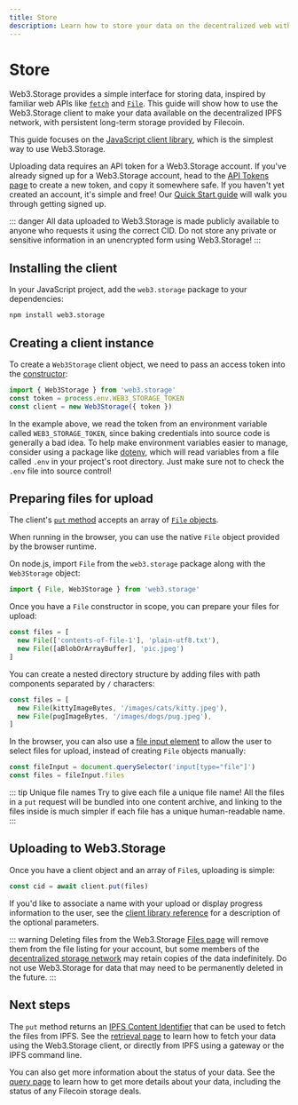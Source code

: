 ```yaml
---
title: Store
description: Learn how to store your data on the decentralized web with Web3.Storage
---
```


# Store

Web3.Storage provides a simple interface for storing data, inspired by familiar web APIs like [`fetch`][mdn-fetch] and [`File`][mdn-file]. This guide will show how to use the Web3.Storage client to make your data available on the decentralized IPFS network, with persistent long-term storage provided by Filecoin.

This guide focuses on the [JavaScript client library][reference-js], which is the simplest way to use Web3.Storage. 
<!-- TODO: bring this back once the HTTP reference exists
If you're using another language, see the [HTTP API reference][reference-http] for details on working with the underlying HTTP API.
-->
Uploading data requires an API token for a Web3.Storage account. If you've already signed up for a Web3.Storage account, head to the [API Tokens page][site-tokens] to create a new token, and copy it somewhere safe. If you haven't yet created an account, it's simple and free! Our [Quick Start guide][quickstart-guide] will walk you through getting signed up.


::: danger
All data uploaded to Web3.Storage is made publicly available to anyone who requests it using the correct CID. Do not store any private or sensitive information in an unencrypted form using Web3.Storage!
:::

## Installing the client

In your JavaScript project, add the `web3.storage` package to your dependencies:

```bash
npm install web3.storage
```

## Creating a client instance

To create a `Web3Storage` client object, we need to pass an access token into the [constructor][reference-js-constructor]:

```js
import { Web3Storage } from 'web3.storage'
const token = process.env.WEB3_STORAGE_TOKEN
const client = new Web3Storage({ token })
```

In the example above, we read the token from an environment variable called `WEB3_STORAGE_TOKEN`, since baking credentials into source code is generally a bad idea. To help make environment variables easier to manage, consider using a package like [dotenv](https://www.npmjs.com/package/dotenv), which will read variables from a file called `.env` in your project's root directory. Just make sure not to check the `.env` file into source control!

## Preparing files for upload

The client's [`put` method][reference-js-put] accepts an array of [`File` objects](https://developer.mozilla.org/en-US/docs/Web/API/File).

When running in the browser, you can use the native `File` object provided by the browser runtime. 

On node.js, import `File` from the `web3.storage` package along with the `Web3Storage` object:

```js
import { File, Web3Storage } from 'web3.storage'
```

Once you have a `File` constructor in scope, you can prepare your files for upload:

```js
const files = [
  new File(['contents-of-file-1'], 'plain-utf8.txt'),
  new File([aBlobOrArrayBuffer], 'pic.jpeg')
]
```

You can create a nested directory structure by adding files with path components separated by `/` characters:

```js
const files = [
  new File(kittyImageBytes, '/images/cats/kitty.jpeg'),
  new File(pugImageBytes, '/images/dogs/pug.jpeg'),
]
```

In the browser, you can also use a [file input element][mdn-file-input] to allow the user to select files for upload, instead of creating `File` objects manually:

```js
const fileInput = document.querySelector('input[type="file"]')
const files = fileInput.files
```

::: tip Unique file names
Try to give each file a unique file name! All the files in a `put` request will be bundled into one content archive, and linking to the files inside is much simpler if each file has a unique human-readable name.
:::

## Uploading to Web3.Storage

Once you have a client object and an array of `File`s, uploading is simple:

```js
const cid = await client.put(files)
```

If you'd like to associate a name with your upload or display progress information to the user, see the [client library reference][reference-js-put] for a description of the optional parameters.

::: warning
Deleting files from the Web3.Storage [Files page][site-files] will remove them from the file listing for your account, but some members of the [decentralized storage network][concepts-decentralized-storage] may retain copies of the data indefinitely. Do not use Web3.Storage for data that may need to be permanently deleted in the future.
:::

## Next steps

The `put` method returns an [IPFS Content Identifier][ipfs-docs-cid] that can be used to fetch the files from IPFS. See the [retrieval page][howto-retrieve] to learn how to fetch your data using the Web3.Storage client, or directly from IPFS using a gateway or the IPFS command line.

You can also get more information about the status of your data. See the [query page][howto-query] to learn how to get more details about your data, including the status of any Filecoin storage deals.

<!-- internal links -->

[reference-js]: ../../reference/client-library#javascript.md
[reference-js-constructor]: ../../reference/client-library.md#constructor
[reference-js-put]: ../../reference/client-library.md#store-files

[quickstart-guide]: ../../quickstart/README.md
[howto-retrieve]: ./retrieve.md
[howto-query]: ./query.md
[concepts-decentralized-storage]: ../../concepts/decentralized-storage.md

<!-- links to the web3.storage site -->
[site-tokens]: https://web3.storage/tokens/
[site-files]: https://web3.storage/files/

<!-- external links -->
[ipfs-docs-cid]: https://docs.ipfs.io/concepts/content-addressing/
[ipfs-docs-cli-quickstart]: https://docs.ipfs.io/how-to/command-line-quick-start/
[mdn-fetch]: https://developer.mozilla.org/en-US/docs/Web/API/Fetch_API
[mdn-file]: https://developer.mozilla.org/en-US/docs/Web/API/File
[mdn-file-input]: https://developer.mozilla.org/en-US/docs/Web/HTML/Element/input/file
